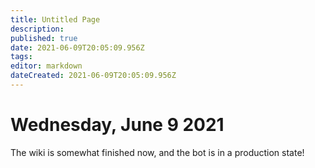 ```yaml
---
title: Untitled Page
description: 
published: true
date: 2021-06-09T20:05:09.956Z
tags: 
editor: markdown
dateCreated: 2021-06-09T20:05:09.956Z
---
```


# Wednesday, June 9 2021
The wiki is somewhat finished now, and the bot is in a production state!